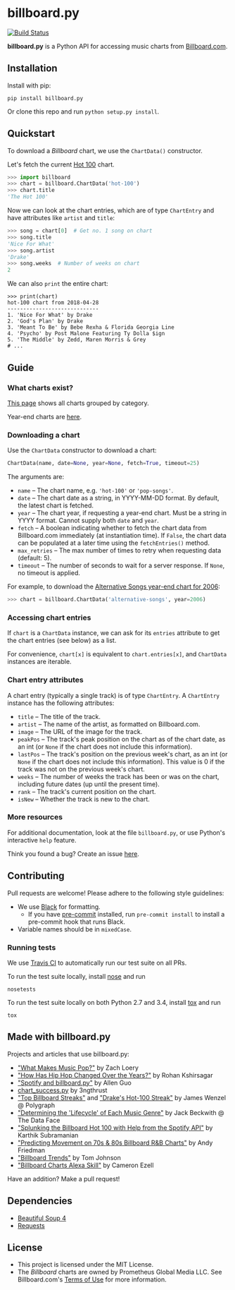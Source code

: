 billboard.py
============

[![Build Status](https://travis-ci.org/guoguo12/billboard-charts.svg)](https://travis-ci.org/guoguo12/billboard-charts)

**billboard.py** is a Python API for accessing music charts from [Billboard.com](http://www.billboard.com/charts/).

Installation
------------

Install with pip:

```
pip install billboard.py
```

Or clone this repo and run `python setup.py install`.

Quickstart
----------

To download a *Billboard* chart, we use the `ChartData()` constructor.

Let's fetch the current [Hot 100](http://www.billboard.com/charts/hot-100) chart.

```Python
>>> import billboard
>>> chart = billboard.ChartData('hot-100')
>>> chart.title
'The Hot 100'
```

Now we can look at the chart entries, which are of type `ChartEntry` and have attributes like `artist` and `title`:

```Python
>>> song = chart[0]  # Get no. 1 song on chart
>>> song.title
'Nice For What'
>>> song.artist
'Drake'
>>> song.weeks  # Number of weeks on chart
2
```

We can also `print` the entire chart:

```
>>> print(chart)
hot-100 chart from 2018-04-28
-----------------------------
1. 'Nice For What' by Drake
2. 'God's Plan' by Drake
3. 'Meant To Be' by Bebe Rexha & Florida Georgia Line
4. 'Psycho' by Post Malone Featuring Ty Dolla $ign
5. 'The Middle' by Zedd, Maren Morris & Grey
# ...
```

Guide
-----

### What charts exist?

[This page](https://www.billboard.com/charts) shows all charts grouped by category.

Year-end charts are [here](https://www.billboard.com/charts/year-end).

### Downloading a chart

Use the `ChartData` constructor to download a chart:

```Python
ChartData(name, date=None, year=None, fetch=True, timeout=25)
```

The arguments are:

* `name` &ndash; The chart name, e.g. `'hot-100'` or `'pop-songs'`.
* `date` &ndash; The chart date as a string, in YYYY-MM-DD format. By default, the latest chart is fetched.
* `year` &ndash; The chart year, if requesting a year-end chart. Must be a string in YYYY format. Cannot supply both `date` and `year`.
* `fetch` &ndash; A boolean indicating whether to fetch the chart data from Billboard.com immediately (at instantiation time). If `False`, the chart data can be populated at a later time using the `fetchEntries()` method.
* `max_retries` &ndash; The max number of times to retry when requesting data (default: 5).
* `timeout` &ndash; The number of seconds to wait for a server response. If `None`, no timeout is applied.

For example, to download the [Alternative Songs year-end chart for 2006](https://www.billboard.com/charts/year-end/2006/alternative-songs):

```python	
>>> chart = billboard.ChartData('alternative-songs', year=2006)
```

### Accessing chart entries

If `chart` is a `ChartData` instance, we can ask for its `entries` attribute to get the chart entries (see below) as a list.

For convenience, `chart[x]` is equivalent to `chart.entries[x]`, and `ChartData` instances are iterable.

### Chart entry attributes

A chart entry (typically a single track) is of type `ChartEntry`. A `ChartEntry` instance has the following attributes:

* `title` &ndash; The title of the track.
* `artist` &ndash; The name of the artist, as formatted on Billboard.com.
* `image` &ndash; The URL of the image for the track.
* `peakPos` &ndash; The track's peak position on the chart as of the chart date, as an int (or `None` if the chart does not include this information).
* `lastPos` &ndash; The track's position on the previous week's chart, as an int (or `None` if the chart does not include this information). This value is 0 if the track was not on the previous week's chart.
* `weeks` &ndash; The number of weeks the track has been or was on the chart, including future dates (up until the present time).
* `rank` &ndash; The track's current position on the chart.
* `isNew` &ndash; Whether the track is new to the chart.

### More resources

For additional documentation, look at the file `billboard.py`, or use Python's interactive `help` feature.

Think you found a bug? Create an issue [here](https://github.com/guoguo12/billboard-charts/issues).

Contributing
------------

Pull requests are welcome! Please adhere to the following style guidelines:

* We use [Black](https://github.com/psf/black) for formatting.
  * If you have [pre-commit](https://pre-commit.com/) installed, run `pre-commit install` to install a pre-commit hook that runs Black.
* Variable names should be in `mixedCase`.

### Running tests

We use [Travis CI](https://travis-ci.org/guoguo12/billboard-charts) to automatically run our test suite on all PRs.

To run the test suite locally, install [nose](https://nose.readthedocs.org/en/latest/) and run

```
nosetests
```

To run the test suite locally on both Python 2.7 and 3.4, install [tox](https://tox.readthedocs.org/en/latest/) and run

```
tox
```

Made with billboard.py
------------
Projects and articles that use billboard.py:

* ["What Makes Music Pop?"](https://cs1951a2016millionsong.wordpress.com/2016/05/14/final-report/) by Zach Loery
* ["How Has Hip Hop Changed Over the Years?"](https://rohankshir.github.io/2016/02/28/topic-modeling-on-hiphop/) by Rohan Kshirsagar
* ["Spotify and billboard.py"](http://aguo.us/writings/spotify-billboard.html) by Allen Guo
* [chart_success.py](https://github.com/3ngthrust/calculate-chart-success-2/) by 3ngthrust
* ["Top Billboard Streaks"](https://twitter.com/polygraphing/status/748543281345224704) and ["Drake's Hot-100 Streak"](https://twitter.com/polygraphing/status/748987711541940224) by James Wenzel @ Polygraph
* ["Determining the 'Lifecycle' of Each Music Genre"](http://thedataface.com/genre-lifecycles/) by Jack Beckwith @ The Data Face
* ["Splunking the Billboard Hot 100 with Help from the Spotify API"](https://www.function1.com/2017/09/splunking-the-billboard-hot-100-with-help-from-the-spotify-api) by Karthik Subramanian
* ["Predicting Movement on 70s & 80s Billboard R&B Charts"](https://afriedman412.github.io/Predicting-Movement-On-70s-&-80s-Billboard-R&B-Charts/) by Andy Friedman
* ["Billboard Trends"](https://tom-johnson.net/2018/08/12/billboard-trends/) by Tom Johnson
* ["Billboard Charts Alexa Skill"](https://www.amazon.com/Cameron-Ezell-Billboard-Charts/dp/B07K5SX95L) by Cameron Ezell

Have an addition? Make a pull request!

Dependencies
------------
* [Beautiful Soup 4](http://www.crummy.com/software/BeautifulSoup/)
* [Requests](http://requests.readthedocs.org/en/latest/)

License
-------

* This project is licensed under the MIT License.
* The *Billboard* charts are owned by Prometheus Global Media LLC. See Billboard.com's [Terms of Use](http://www.billboard.com/terms-of-use) for more information.
